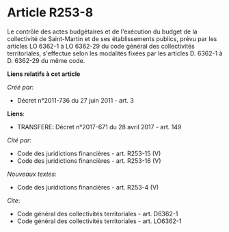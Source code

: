 # Article R253-8

Le contrôle des actes budgétaires et de l'exécution du budget de la collectivité de Saint-Martin et de ses établissements
publics, prévu par les articles LO 6362-1 à LO 6362-29 du code général des collectivités territoriales, s'effectue selon les
modalités fixées par les articles D. 6362-1 à D. 6362-29 du même code.

**Liens relatifs à cet article**

_Créé par_:

  - Décret n°2011-736 du 27 juin 2011 - art. 3

**Liens**:

  - TRANSFERE: Décret n°2017-671 du 28 avril 2017 - art. 149

_Cité par_:

  - Code des juridictions financières - art. R253-15 (V)
  - Code des juridictions financières - art. R253-16 (V)

_Nouveaux textes_:

  - Code des juridictions financières - art. R253-4 (V)

_Cite_:

  - Code général des collectivités territoriales - art. D6362-1
  - Code général des collectivités territoriales - art. LO6362-1
